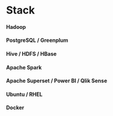 # Stack

#### Hadoop
#### PostgreSQL / Greenplum
#### Hive / HDFS / HBase
#### Apache Spark
#### Apache Superset / Power BI / Qlik Sense
#### Ubuntu / RHEL
#### Docker
